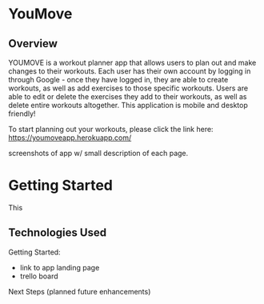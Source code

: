# YouMove

## Overview 

YOUMOVE is a workout planner app that allows users to plan out and make changes to their workouts. Each user has their own account by logging in through Google - once they have logged in, they are able to create workouts, as well as add exercises to those specific workouts. Users are able to edit or delete the exercises they add to their workouts, as well as delete entire workouts altogether. This application is mobile and desktop friendly!

To start planning out your workouts, please click the link here: https://youmoveapp.herokuapp.com/



screenshots of app w/ small description of each page. 

# Getting Started 

This 

## Technologies Used 


Getting Started:
- link to app landing page
- trello board 

Next Steps (planned future enhancements)

